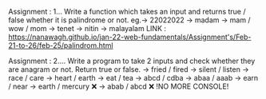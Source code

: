 Assignment : 1...
        Write a function which takes an input and returns true / false whether it is palindrome or not.
        eg.-> 22022022 -> madam -> mam / wow / mom -> tenet -> nitin -> malayalam
LINK : https://nanawagh.github.io/jan-22-web-fundamentals/Assignment's/Feb-21-to-26/feb-25/palindrom.html

Assignment : 2....
        Write a program to take 2 inputs and check whether they are anagram or not. Return true or false. -> fried / fired -> silent / listen -> race / care -> heart / earth -> eat / tea -> abcd / cdba -> abaa / aaab -> earn / near -> earth / mercury ❌ -> abab / abcd ❌
        !NO MORE CONSOLE!
